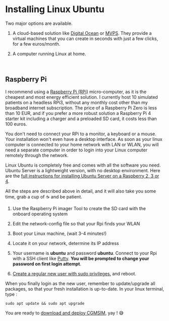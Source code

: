 # Installing Linux Ubuntu

Two major options are available. 

1. A cloud-based solution like [Digital Ocean](https://www.digitalocean.com/products/linux-distribution/ubuntu/) or [MVPS](https://www.mvps.net/configure). They provide a virtual machines that you can create in seconds with just a few clicks, for a few euros/month.
   
2. A computer running Linux at home.
<br>

## Raspberry Pi

I recommend using a [Raspberry Pi (RPi)](https://www.raspberrypi.com/products/) micro-computer, as it is the cheapest and most energy efficient solution. I currently host 10 simulated patients on a headless RPi3, without any monthly cost other than my broadband internet subscription. The price of a Raspberry Pi Zero is less than 10 EUR, and if you prefer a more robust solution a Raspberry Pi 4 starter kit including a charger and a preloaded SD card, it costs less than 100 euros.

You don't need to connect your RPi to a monitor, a keyboard or a mouse. Your installation won't even have a desktop interface. As soon as your linux computer is connected to your home network with LAN or WLAN, you will need a separate computer in order to login into your Linux computer remotely through the network.

Linux Ubuntu is completely free and comes with all the software you need. Ubuntu Server is a lightweight version, with no desktop environment. Here are the [full instructions for installing Ubuntu Server on a Raspberry 2, 3 or 4](https://ubuntu.com/tutorials/how-to-install-ubuntu-on-your-raspberry-pi#1-overview). 

All the steps are described above in detail, and it will also take you some time, grab a cup of :coffee: and be patient.

1. Use the Raspberry Pi imager Tool to create the SD card with the onboard operating system
   
2. Edit the network-config file so that your Rpi finds your WLAN
   
3. Boot your Linux machine, (wait 3-4 minutes!)
   
4. Locate it on your network, determine its IP address
   
5. Your username is **ubuntu** and password **ubuntu**. Connect to your Rpi with a SSH client like [Putty](https://www.chiark.greenend.org.uk/~sgtatham/putty/latest.html).  **You will be prompted to change your password on first login attempt**.
   
6. [Create a regular new user with sudo privileges.](https://www.digitalocean.com/community/tutorials/how-to-create-a-new-sudo-enabled-user-on-ubuntu-20-04-quickstart) and reboot.

When you finally login as the new user, remember to update/upgrade all packages, so that your fresh installation is up-to-date. In your linux terminal, type :

```
sudo apt update && sudo apt upgrade
```

You are ready to [download and deploy CGMSIM](clone.md), yay ! :sweat_smile: